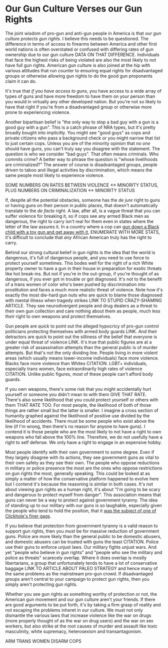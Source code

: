 Our Gun Culture Verses our Gun Rights
=====================================

The joint wisdom of pro-gun and anti-gun people in America is that _our gun culture protects gun rights_. I believe this needs to be questioned. The difference in terms of access to firearms between America and other first world nations is often overstated or confused with differing rates of gun ownership due to our gun culture DATA ON THAT DIFFERENCE. Individuals that face the highest risks of being violated are also the most likely to not have full gun rights. American gun culture is also joined at the hip with various attitudes that run counter to ensuring equal rights for disadvantaged groups or otherwise allowing gun rights to do the good gun proponents claim it can do.

It's true that _if you have access to guns_, you have access to a wide array of types of guns and have more freedom to have them on your person than you would in virtually any other developed nation. But you're not so likely to have that right if you're from a disadvantaged group or otherwise more prone to experiencing violence.

Another bipartisan belief is "the only way to stop a bad guy with a gun is a good guy with a gun". This is a catch phrase of NRA types, but it's pretty broadly bought into implicitly. You might see "good guys" as cops and private citizens who pass a background check or you might narrow that list to just certain cops. Unless you are of the minority opinion that _no one_ should have guns, you can't truly say you disagree with the statement. The question is who we consider "bad guys". That often means criminals. Who commits crime? A better way to phrase the question is "whose livelihoods are criminalized?" The answer of course is disadvantaged groups, people driven to taboo and illegal activities by discrimination, which means the same people most likely to experience violence.

SOME NUMBERS ON RATES BETWEEN VIOLENCE <-> MINORITY STATUS, PLUS NUMBERS ON CRIMINALIZATION <-> MINORITY STATUS

If, despite all the potential obstacles, someone has the _de jure_ right to guns or having guns on their person in public places, that doesn't automatically translate to the _de facto_ right. A law, after all, is a vague threat that you can suffer violence for breaking it, so if cops see any armed Black men as dangerous, the right to carry isn't real for them even in states where the letter of the law assures it. In a country where a cop can [gun down a Black child with a toy gun and get away with it](http://www.vox.com/2014/11/24/7275297/tamir-rice-police-shooting), ENUMERATE WITH MORE STATS, it's difficult to conclude that _any_ African American truly has the right to carry.

Behind our strong cultural belief in gun rights is the idea that the world is dangerous, it's full of dangerous people, and you need to use force to protect yourself sometimes. This bodes well for the right of a rich White property owner to have a gun in their house in preparation for exotic threats like hot break-ins. But not if you're in the out-group, if you're thought of as dangerous, if you ever got in trouble or got diagnosed. It's not to the benefit of a trans women of color who's been pushed by discrimination into prostitution and faces a much more realistic threat of violence. Note how it's exactly the most die-hard gun nuts who are quick to blame those diagnosed with mental illness when tragedy strikes LINK TO STUPID CRAZY-SHAMING ARTICLE. They see neurodivergent people and drug dealers as a threat to their own gun collection and care nothing about them as people, much less _their_ right to own weapons and protect themselves.

Gun people are quick to point out the alleged hypocricy of pro-gun control politicians protecting themselves with armed body guards LINK. And their detractors are quick to point out the silliness of the belief that everyone is under equal threat of violence LINK. It's true that public figures are at a greater risk of assassination attempts than the general public is of murder attempts. But that's not the only dividing line. People living in more violent areas (which usually means lower-income individuals) face more violence. Blacks face more violence than Whites CITATION. LGBT+ individuals, especially trans women, face extraordinarily high rates of violence CITATION. Unlike public figures, most of these people can't afford body guards.

If you own weapons, there's some risk that you might accidentally hurt yourself or someone you didn't mean to with them GIVE THAT RATE. There's also some likelihood that you could protect yourself or others with them THAT RATE TOO. For most people, the likelihood of both of those things are rather small but the latter is smaller. I imagine a cross section of humanity graphed against the likelihood of positive use divided by the likelihood of accidents. There must be some people who exist above the line (if I'm wrong, then there's no reason for anyone to have guns). I contend it is those people who are the most likely to not have a right to own weapons who fall above the 100% line. Therefore, we do not usefully have a right to self defense. We only have a right to engage in an expensive hobby.

Most people identify with their own government to some degree. Even if they largely disagree with its actions, they see government guns as vital to their own safety as they see their own. The people who oppose reductions in military or police presence the most are the ones who oppose restrictions on gun rights the most, generally speaking. This could be looked at as simply a matter of how the conservative platform happened to evolve here but I contend it's because the reasoning is similar in both cases. It's not about viewing gun rights as a human right, it's about "I'm going to be scary and dangerous to protect myself from danger". This association means that guns can never be a way to protect against government tyranny. The idea of standing up to our military with our guns is so laughable, especially given the people who tend to hold the position, that it [was the subject of one of Clickhole's finer gags](http://www.clickhole.com/blogpost/its-our-duty-support-troops-and-second-amendment-c-1929).

If you believe that protection from government tyranny is a valid reason to support gun rights, then you _must_ be for massive reduction of government guns. Police are more likely than the general public to be domestic abusers, and domestic abusers can be trusted with guns the least CITATION. Police use their guns to enforce unjust laws. Our military fights unjust wars. And yet "people who believe in gun rights" and "people who see the military and police as threats" scarecely overlap. Where it does overlap is mostly libertarians, a group that unfortunately tends to have a lot of conservative baggage LINK TO ARTICLE ABOUT PALEO STRATEGY and hence many of the same problems as the mainstream pro-gun crowd. If disadvantaged groups aren't central to your campaign to protect gun rights, then you simply aren't protecting gun rights.

Whether you see gun rights as something worthy of protection or not, the American gun movement and our gun culture aren't your friends. If there are good arguments to be put forth, it's by taking a firm grasp of reality and not escaping the problems inheret in our culture. We must not only dismantle the various laws that increase violence like the war on drugs (more properly thought of as the war on drug users) and the war on sex workers, but also strike at the root causes of murder and assault like toxic masculinity, white supremacy, heterosexism and transantagonism.

ARM TRANS WOMEN
DISARM COPS
